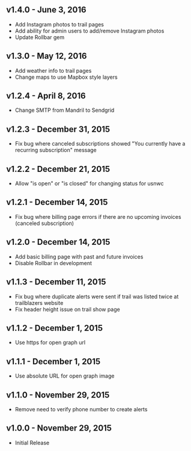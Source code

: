 ## v1.4.0 - June 3, 2016

* Add Instagram photos to trail pages
* Add ability for admin users to add/remove Instagram photos
* Update Rollbar gem

## v1.3.0 - May 12, 2016

* Add weather info to trail pages
* Change maps to use Mapbox style layers

## v1.2.4 - April 8, 2016

* Change SMTP from Mandril to Sendgrid

## v1.2.3 - December 31, 2015

* Fix bug where canceled subscriptions showed "You currently have a recurring subscription" message

## v1.2.2 - December 21, 2015

* Allow "is open" or "is closed" for changing status for usnwc

## v1.2.1 - December 14, 2015

* Fix bug where billing page errors if there are no upcoming invoices (canceled subscription)

## v1.2.0 - December 14, 2015

* Add basic billing page with past and future invoices
* Disable Rollbar in development

## v1.1.3 - December 11, 2015

* Fix bug where duplicate alerts were sent if trail was listed twice at trailblazers website
* Fix header height issue on trail show page

## v1.1.2 - December 1, 2015

* Use https for open graph url

## v1.1.1 - December 1, 2015

* Use absolute URL for open graph image

## v1.1.0 - November 29, 2015

* Remove need to verify phone number to create alerts

## v1.0.0 - November 29, 2015

* Initial Release
